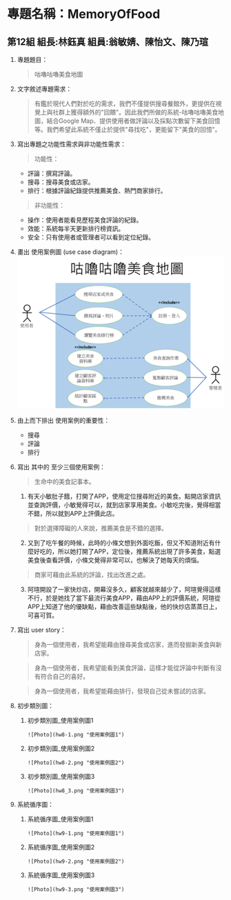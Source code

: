 # 專題名稱：MemoryOfFood 
## 第12組 組長:林鈺真 組員:翁敏婧、陳怡文、陳乃瑄

1. 專題題目：
   > 咕嚕咕嚕美食地圖
2. 文字敘述專題需求：
   > 有鑑於現代人們對於吃的需求，我們不僅提供搜尋餐館外，更提供在視覺上與社群上獲得額外的"回饋"。因此我們所做的系統-咕嚕咕嚕美食地圖，結合Google Map、提供使用者做評論以及採點次數留下美食回憶等。我們希望此系統不僅止於提供"尋找吃"，更能留下"美食的回憶"。
    
3. 寫出專題之功能性需求與非功能性需求：
   > 功能性：
   
   * 評論：撰寫評論。
   * 搜尋：搜尋美食或店家。
   * 排行：根據評論紀錄提供推薦美食、熱門商家排行。
   
   > 非功能性：
   
   * 操作：使用者能看見歷程美食評論的紀錄。
   * 效能：系統每半天更新排行榜資訊。
   * 安全：只有使用者或管理者可以看到定位紀錄。
   
4. 畫出 使用案例圖 (use case diagram)：
![Photo](圖片1.png "使用案例圖")

5. 由上而下排出 使用案例的重要性：
   * 搜尋
   * 評論
   * 排行

6. 寫出 其中的 至少三個使用案例：
   > 生命中的美食記事本。
   
   1. 有天小敏肚子餓，打開了APP，使用定位搜尋附近的美食。點開店家資訊並查詢評價，小敏覺得可以，就到店家享用美食。小敏吃完後，覺得相當不錯，所以就到APP上評價此店。
   
   
   > 對於選擇障礙的人來說，推薦美食是不錯的選擇。
   
   2. 又到了吃午餐的時候，此時的小條文想到外面吃飯，但又不知道附近有什麼好吃的，所以她打開了APP，定位後，推薦系統出現了許多美食，點選美食後查看評價，小條文覺得非常可以，也解決了她每天的煩惱。
   
   
   > 商家可藉由此系統的評論，找出改進之處。
   
   3. 阿瑄開設了一家快炒店，開幕沒多久，顧客就越來越少了，阿瑄覺得這樣不行，於是她找了當下最流行美食APP，藉由APP上的評價系統，阿瑄從APP上知道了他的優缺點，藉由改善這些缺點後，他的快炒店蒸蒸日上，可喜可賀。   
  
  
7. 寫出 user story：
   > 身為一個使用者，我希望能藉由搜尋美食或店家，進而發掘新美食與新店家。

   > 身為一個使用者，我希望能看到美食評論，這樣才能從評論中判斷有沒有符合自己的喜好。

   > 身為一個使用者，我希望能藉由排行，發現自己從未嘗試的店家。
   
8. 初步類別圖：

   1. 初步類別圖_使用案例圖1
   
          ![Photo](hw8-1.png "使用案例圖1")
   
   2. 初步類別圖_使用案例圖2
   
          ![Photo](hw8-2.png "使用案例圖2")
   
   3. 初步類別圖_使用案例圖3
   
          ![Photo](hw8_3.png "使用案例圖3")
   

9. 系統循序圖：

   1. 系統循序圖_使用案例圖1
   
          ![Photo](hw9-1.png "使用案例圖1")
   
   2. 系統循序圖_使用案例圖2
   
          ![Photo](hw9-2.png "使用案例圖2")
   
   3. 系統循序圖_使用案例圖3
   
          ![Photo](hw9-3.png "使用案例圖3")
